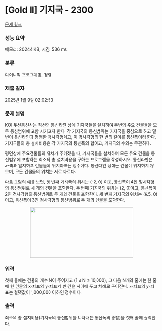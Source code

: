 # [Gold II] 기지국 - 2300 

[문제 링크](https://www.acmicpc.net/problem/2300) 

### 성능 요약

메모리: 20244 KB, 시간: 536 ms

### 분류

다이나믹 프로그래밍, 정렬

### 제출 일자

2025년 1월 9일 02:02:53

### 문제 설명

<p>KOI 무선통신사는 직선의 통신라인 상에 기지국들을 설치하여 주변의 주요 건물들을 모두 통신범위에 포함 시키고자 한다. 각 기지국의 통신범위는 기지국을 중심으로 하고 밑변이 통신라인과 평행한 정사각형이고, 이 정사각형의 한 변의 길이를 통신폭이라 한다. 기지국들의 총 설치비용은 각 기지국의 통신폭의 합이고, 기지국의 수와는 무관하다. </p>

<p>평면상에 주요건물들의 위치가 주어졌을 때, 기지국들을 설치하여 모든 주요 건물을 통신범위에 포함하는 최소의 총 설치비용을 구하는 프로그램을 작성하시오. 통신라인은 x-축과 일치하고 건물들의 위치좌표는 정수이다. 통신라인 상에는 건물이 위치하지 않으며, 모든 건물들의 위치는 서로 다르다.</p>

<p>다음 그림의 예를 보면, 첫 번째 기지국의 위치는 (-2, 0) 이고, 통신폭이 4인 정사각형의 통신범위로 세 개의 건물을 포함한다. 두 번째 기지국의 위치는 (2, 0)이고, 통신폭이 2인 정사각형의 통신범위로 두 개의 건물을 포함한다. 세 번째 기지국의 위치는 (6.5, 0) 이고, 통신폭이 3인 정사각형의 통신범위로 두 개의 건물을 포함한다.</p>

<p style="text-align:center"><img alt="" src="https://www.acmicpc.net/JudgeOnline/upload/201011/ggg.png" style="height:168px; width:341px"></p>

### 입력 

 <p>첫째 줄에는 건물의 개수 N이 주어지고 (1 ≤ N ≤ 10,000), 그 다음 N개의 줄에는 한 줄에 한 건물의 x-좌표와 y-좌표가 빈 칸을 사이에 두고 차례로 주어진다. x-좌표와 y-좌표는 절댓값이 1,000,000 이하인 정수이다.</p>

### 출력 

 <p>최소의 총 설치비용(기지국의 통신범위를 나타내는 통신폭의 총합)을 첫째 줄에 출력한다.</p>

